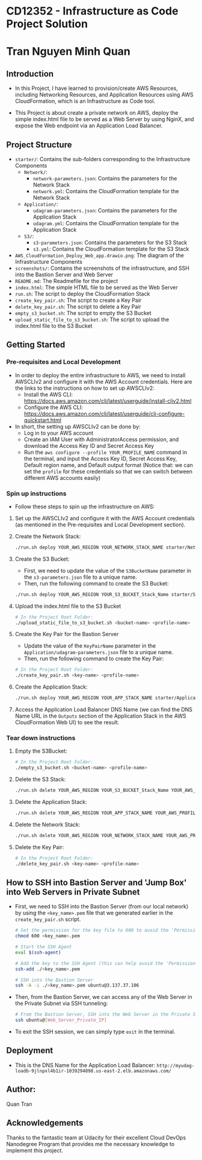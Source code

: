 # CD12352 - Infrastructure as Code Project Solution

# Tran Nguyen Minh Quan

## Introduction

- In this Project, I have learned to provision/create AWS Resources, including Networking Resources, and Application Resources using AWS CloudFormation, which is an Infrastructure as Code tool.

- This Project is about create a private network on AWS, deploy the simple index.html file to be served as a Web Server by using NginX, and expose the Web endpoint via an Application Load Balancer.

## Project Structure

- `starter/`: Contains the sub-folders corresponding to the Infrastructure Components
  - `Network/`:
    - `network-parameters.json`: Contains the parameters for the Network Stack
    - `network.yml`: Contains the CloudFormation template for the Network Stack
  - `Application/`:
    - `udagram-parameters.json`: Contains the parameters for the Application Stack
    - `udagram.yml`: Contains the CloudFormation template for the Application Stack
  - `S3/`:
    - `s3-parameters.json`: Contains the parameters for the S3 Stack
    - `s3.yml`: Contains the CloudFormation template for the S3 Stack
- `AWS_CloudFormation_Deploy_Web_app.drawio.png`: The diagram of the Infrastructure Components
- `screenshots/`: Contains the screenshots of the infrastructure, and SSH into the Bastion Server and Web Server
- `README.md`: The Readmefile for the project
- `index.html`: The simple HTML file to be served as the Web Server
- `run.sh`: The script to deploy the CloudFormation Stack
- `create_key_pair.sh`: The script to create a Key Pair
- `delete_key_pair.sh`: The script to delete a Key Pair
- `empty_s3_bucket.sh`: The script to empty the S3 Bucket
- `upload_static_file_to_s3_bucket.sh`: The script to upload the index.html file to the S3 Bucket

## Getting Started

### Pre-requisites and Local Development

- In order to deploy the entire infrastructure to AWS, we need to install AWSCLIv2 and configure it with the AWS Account credentials. Here are the links to the instructions on how to set up AWSCLIv2:
  - Install the AWS CLI: https://docs.aws.amazon.com/cli/latest/userguide/install-cliv2.html
  - Configure the AWS CLI: https://docs.aws.amazon.com/cli/latest/userguide/cli-configure-quickstart.html
- In short, the setting up AWSCLIv2 can be done by:
  - Log in to your AWS account
  - Create an IAM User with AdministratorAccess permission, and download the Access Key ID and Secret Access Key
  - Run the `aws configure --profile YOUR_PROFILE_NAME` command in the terminal, and input the Access Key ID, Secret Access Key, Default region name, and Default output format (Notice that: we can set the `profile` for these credentials so that we can switch between different AWS accounts easily)

### Spin up instructions

- Follow these steps to spin up the infrastructure on AWS:

1. Set up the AWSCLIv2 and configure it with the AWS Account credentials (as mentioned in the Pre-requisites and Local Development section).

2. Create the Network Stack:

   ```bash
   ./run.sh deploy YOUR_AWS_REGION YOUR_NETWORK_STACK_NAME starter/Network/network.yml starter/Network/network-parameters.json YOUR_AWS_PROFILE
   ```

3. Create the S3 Bucket:

   - First, we need to update the value of the `S3BucketName` parameter in the `s3-parameters.json` file to a unique name.
   - Then, run the following command to create the S3 Bucket:

   ```bash
   ./run.sh deploy YOUR_AWS_REGION YOUR_S3_BUCKET_Stack_Name starter/S3/s3.yml starter/S3/s3-parameters.json YOUR_AWS_PROFILE
   ```

4. Upload the index.html file to the S3 Bucket

   ```bash
   # In the Project Root Folder:
   ./upload_static_file_to_s3_bucket.sh <bucket-name> <profile-name>
   ```

5. Create the Key Pair for the Bastion Server

   - Update the value of the `KeyPairName` parameter in the `Application/udagram-parameters.json` file to a unique name.
   - Then, run the following command to create the Key Pair:

   ```bash
   # In the Project Root Folder:
   ./create_key_pair.sh <key-name> <profile-name>
   ```

6. Create the Application Stack:

   ```bash
   ./run.sh deploy YOUR_AWS_REGION YOUR_APP_STACK_NAME starter/Application/udagram.yml starter/Application/udagram-parameters.json YOUR_AWS_PROFILE
   ```

7. Access the Application Load Balancer DNS Name (we can find the DNS Name URL in the `Outputs` section of the Application Stack in the AWS CloudFormation Web UI) to see the result.

### Tear down instructions

1. Empty the S3Bucket:

   ```bash
   # In the Project Root Folder:
   ./empty_s3_bucket.sh <bucket-name> <profile-name>
   ```

2. Delete the S3 Stack:
   ```bash
   ./run.sh delete YOUR_AWS_REGION YOUR_S3_BUCKET_Stack_Name YOUR_AWS_PROFILE
   ```
3. Delete the Application Stack:
   ```bash
   ./run.sh delete YOUR_AWS_REGION YOUR_APP_STACK_NAME YOUR_AWS_PROFILE
   ```
4. Delete the Network Stack:

   ```bash
   ./run.sh delete YOUR_AWS_REGION YOUR_NETWORK_STACK_NAME YOUR_AWS_PROFILE
   ```

5. Delete the Key Pair:

   ```bash
   # In the Project Root Folder:
   ./delete_key_pair.sh <key-name> <profile-name>
   ```

## How to SSH into Bastion Server and 'Jump Box' into Web Servers in Private Subnet

- First, we need to SSH into the Bastion Server (from our local network) by using the `<key_name>.pem` file that we generated earlier in the `create_key_pair.sh` script.

  ```bash
  # Set the permission for the key file to 600 to avoid the 'Permissions too open' error
  chmod 600 <key_name>.pem

  # Start the SSH Agent
  eval $(ssh-agent)

  # Add the key to the SSH Agent (this can help avoid the 'Permission denied (publickey)' error when SSH into the Bastion Server)
  ssh-add ./<key_name>.pem

  # SSH into the Bastion Server
  ssh -A -i ./<key_name>.pem ubuntu@3.137.37.106
  ```

- Then, from the Bastion Server, we can access any of the Web Server in the Private Subnet via SSH tunneling:

  ```bash
  # From the Bastion Server, SSH into the Web Server in the Private Subnet
  ssh ubuntu@[Web_Server_Private_IP]
  ```

- To exit the SSH session, we can simply type `exit` in the terminal.

## Deployment

- This is the DNS Name for the Application Load Balancer: `http://myudag-loadb-9jlnpxl4b1ir-1039294898.us-east-2.elb.amazonaws.com/`

## Author:

Quan Tran

## Acknowledgements

Thanks to the fantastic team at Udacity for their excellent Cloud DevOps Nanodegree Program that provides me the necessary knowledge to implement this project.
